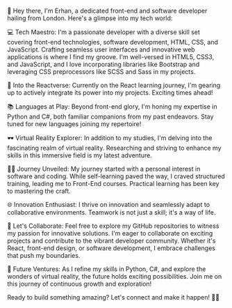 👋 Hey there, I'm Erhan, a dedicated front-end and software developer hailing from London. Here's a glimpse into my tech world:

💻 Tech Maestro:
I'm a passionate developer with a diverse skill set covering front-end technologies, software development, HTML, CSS, and JavaScript. Crafting seamless user interfaces and innovative web applications is where I find my groove. I'm well-versed in HTML5, CSS3, and JavaScript, and I love incorporating libraries like Bootstrap and leveraging CSS preprocessors like SCSS and Sass in my projects.

🚀 Into the Reactverse:
Currently on the React learning journey, I'm gearing up to actively integrate its power into my projects. Exciting times ahead!

📚 Languages at Play:
Beyond front-end glory, I'm honing my expertise in Python and C#, both familiar companions from my past endeavors. Stay tuned for new languages joining my repertoire!

🕶️ Virtual Reality Explorer:
In addition to my studies, I'm delving into the fascinating realm of virtual reality. Researching and striving to enhance my skills in this immersive field is my latest adventure.

👨‍💻 Journey Unveiled:
My journey started with a personal interest in software and coding. While self-learning paved the way, I craved structured training, leading me to Front-End courses. Practical learning has been key to mastering the craft.

🌐 Innovation Enthusiast:
I thrive on innovation and seamlessly adapt to collaborative environments. Teamwork is not just a skill; it's a way of life.

🤝 Let's Collaborate:
Feel free to explore my GitHub repositories to witness my passion for innovative solutions. I'm eager to collaborate on exciting projects and contribute to the vibrant developer community. Whether it's React, front-end design, or software development, I embrace challenges that push my boundaries.

🚀 Future Ventures:
As I refine my skills in Python, C#, and explore the wonders of virtual reality, the future holds exciting possibilities. Join me on this journey of continuous growth and exploration!

Ready to build something amazing? Let's connect and make it happen! 🚀✨
